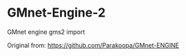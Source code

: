 # GMnet-Engine-2
GMnet engine gms2 import

Original from: https://github.com/Parakoopa/GMnet-ENGINE
